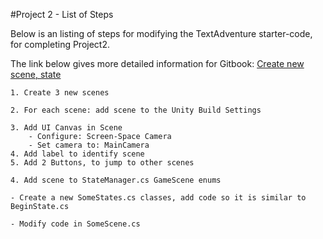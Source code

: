 #Project 2 - List of Steps

Below is an listing of steps for modifying the TextAdventure starter-code, for completing Project2. 

The link below gives more detailed information for Gitbook: [Create new scene, state](/project-2-create-new-scene-and-state.md)

    1. Create 3 new scenes
    
    2. For each scene: add scene to the Unity Build Settings
    
    3. Add UI Canvas in Scene
        - Configure: Screen-Space Camera
        - Set camera to: MainCamera
    4. Add label to identify scene
    5. Add 2 Buttons, to jump to other scenes
    
    4. Add scene to StateManager.cs GameScene enums
    
    - Create a new SomeStates.cs classes, add code so it is similar to BeginState.cs
    
    - Modify code in SomeScene.cs
    